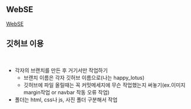 
## WebSE
<a href="https://happy-lotus.github.io/WebSE/html/startPage.html">WebSE</a>
 
## 깃허브 이용
<br>

- 각자의 브랜치를 만든 후 거기서만 작업하기
  * 브랜치 이름은 각자 깃허브 이름으로(나는 happy_lotus) 
  * 깃허브에 파일 올릴때는 꼭 커밋메세지에 무슨 작업했는지 써놓기(ex.이미지 margin작업 or navbar 작동 오류 작업)
- 폴더는 html, css나 js, 사진 폴더 구분해서 작업
    
